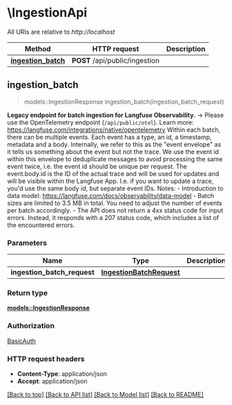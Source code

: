 # \IngestionApi

All URIs are relative to *http://localhost*

Method | HTTP request | Description
------------- | ------------- | -------------
[**ingestion_batch**](IngestionApi.md#ingestion_batch) | **POST** /api/public/ingestion | 



## ingestion_batch

> models::IngestionResponse ingestion_batch(ingestion_batch_request)


**Legacy endpoint for batch ingestion for Langfuse Observability.**  -> Please use the OpenTelemetry endpoint (`/api/public/otel`). Learn more: https://langfuse.com/integrations/native/opentelemetry  Within each batch, there can be multiple events. Each event has a type, an id, a timestamp, metadata and a body. Internally, we refer to this as the \"event envelope\" as it tells us something about the event but not the trace. We use the event id within this envelope to deduplicate messages to avoid processing the same event twice, i.e. the event id should be unique per request. The event.body.id is the ID of the actual trace and will be used for updates and will be visible within the Langfuse App. I.e. if you want to update a trace, you'd use the same body id, but separate event IDs.  Notes: - Introduction to data model: https://langfuse.com/docs/observability/data-model - Batch sizes are limited to 3.5 MB in total. You need to adjust the number of events per batch accordingly. - The API does not return a 4xx status code for input errors. Instead, it responds with a 207 status code, which includes a list of the encountered errors.

### Parameters


Name | Type | Description  | Required | Notes
------------- | ------------- | ------------- | ------------- | -------------
**ingestion_batch_request** | [**IngestionBatchRequest**](IngestionBatchRequest.md) |  | [required] |

### Return type

[**models::IngestionResponse**](IngestionResponse.md)

### Authorization

[BasicAuth](../README.md#BasicAuth)

### HTTP request headers

- **Content-Type**: application/json
- **Accept**: application/json

[[Back to top]](#) [[Back to API list]](../README.md#documentation-for-api-endpoints) [[Back to Model list]](../README.md#documentation-for-models) [[Back to README]](../README.md)

